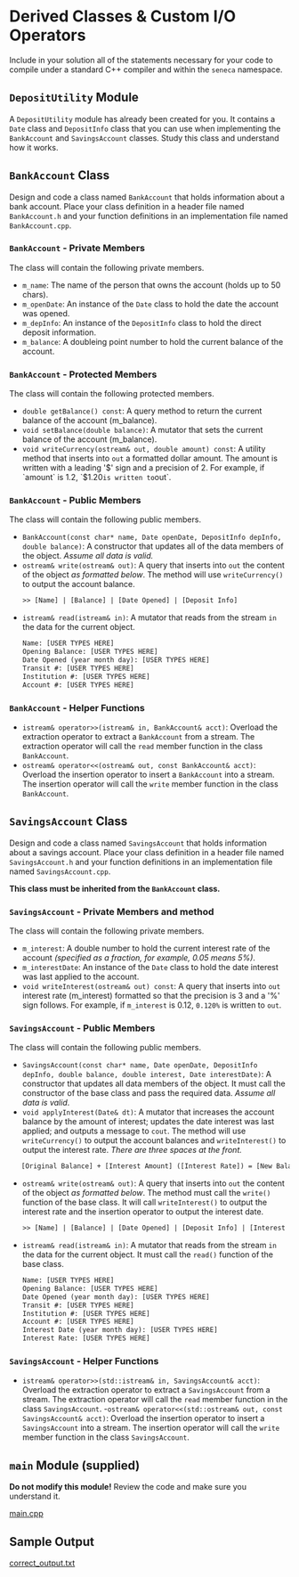 # Derived Classes & Custom I/O Operators

Include in your solution all of the statements necessary for your code to compile under a standard C++ compiler and within the `seneca` namespace.

## `DepositUtility` Module

A `DepositUtility` module has already been created for you. It contains a `Date` class and `DepositInfo` class that you can use when implementing the `BankAccount` and `SavingsAccount` classes. Study this class and understand how it works.

## `BankAccount` Class

Design and code a class named `BankAccount` that holds information about a bank account. Place your class definition in a header file named `BankAccount.h` and your function definitions in an implementation file named `BankAccount.cpp`.

### `BankAccount` - Private Members

The class will contain the following private members.

- `m_name`: The name of the person that owns the account (holds up to 50 chars).
- `m_openDate`: An instance of the `Date` class to hold the date the account was opened.
- `m_depInfo`: An instance of the `DepositInfo` class to hold the direct deposit information.
- `m_balance`: A doubleing point number to hold the current balance of the account.

### `BankAccount` - Protected Members

The class will contain the following protected members.

- `double getBalance() const`: A query method to return the current balance of the account (m_balance).
- `void setBalance(double balance)`: A mutator that sets the current balance of the account (m_balance).
- `void writeCurrency(ostream& out, double amount) const`: A utility method that inserts into `out` a formatted dollar amount. The amount is written with a leading '$' sign and a precision of 2.  For example, if `amount` is 1.2, `$1.20` is written to `out`. 

### `BankAccount` - Public Members

The class will contain the following public members.

- `BankAccount(const char* name, Date openDate, DepositInfo depInfo, double balance)`: A constructor that updates all of the data members of the object. _Assume all data is valid._
- `ostream& write(ostream& out)`: A query that inserts into `out` the content of the object _as formatted below_. The method will use `writeCurrency()` to output the account balance.
  ```txt
  >> [Name] | [Balance] | [Date Opened] | [Deposit Info]
  ```
- `istream& read(istream& in)`: A mutator that reads from the stream `in` the data for the current object.
  ```txt
  Name: [USER TYPES HERE]
  Opening Balance: [USER TYPES HERE]
  Date Opened (year month day): [USER TYPES HERE]
  Transit #: [USER TYPES HERE]
  Institution #: [USER TYPES HERE]
  Account #: [USER TYPES HERE]
  ```
  
### `BankAccount` - Helper Functions

- `istream& operator>>(istream& in, BankAccount& acct)`: Overload the extraction operator to extract a `BankAccount` from a stream. The extraction operator will call the `read` member function in the class `BankAccount`.
- `ostream& operator<<(ostream& out, const BankAccount& acct)`: Overload the insertion operator to insert a `BankAccount` into a stream. The insertion operator will call the `write` member function in the class `BankAccount`.

## `SavingsAccount` Class

Design and code a class named `SavingsAccount` that holds information about a savings account.  Place your class definition in a header file named `SavingsAccount.h` and your function definitions in an implementation file named `SavingsAccount.cpp`.

**This class must be inherited from the `BankAccount` class.**

### `SavingsAccount` - Private Members and method

The class will contain the following private members.

- `m_interest`: A double number to hold the current interest rate of the account _(specified as a fraction, for example, 0.05 means 5%)_.
- `m_interestDate`: An instance of the `Date` class to hold the date interest was last applied to the account.
- `void writeInterest(ostream& out) const`: A query that inserts into `out` interest rate (m_interest) formatted so that the precision is 3 and a '%' sign follows.  For example, if `m_interest` is 0.12, `0.120%` is written to `out`.

### `SavingsAccount` - Public Members

The class will contain the following public members.

- `SavingsAccount(const char* name, Date openDate, DepositInfo depInfo, double balance, double interest, Date interestDate)`: A constructor that updates all data members of the object. It must call the constructor of the base class and pass the required data. _Assume all data is valid_.
- `void applyInterest(Date& dt)`: A mutator that increases the account balance by the amount of interest; updates the date interest was last applied; and outputs a message to `cout`. The method will use `writeCurrency()` to output the account balances and `writeInterest()` to output the interest rate. _There are three spaces at the front._
```txt
   [Original Balance] + [Interest Amount] ([Interest Rate]) = [New Balance] | [Original Interest Date] => [New Interest Date]
  ```
- `ostream& write(ostream& out)`: A query that inserts into `out` the content of the object _as formatted below_. The method must call the `write()` function of the base class.  It will call `writeInterest()` to output the interest rate and the insertion operator to output the interest date.
  ```txt
  >> [Name] | [Balance] | [Date Opened] | [Deposit Info] | [Interest Rate] | [Interest Date]
  ```
- `istream& read(istream& in)`: A mutator that reads from the stream `in` the data for the current object. It must call the `read()` function of the base class.
  ```txt
  Name: [USER TYPES HERE]
  Opening Balance: [USER TYPES HERE]
  Date Opened (year month day): [USER TYPES HERE]
  Transit #: [USER TYPES HERE]
  Institution #: [USER TYPES HERE]
  Account #: [USER TYPES HERE]
  Interest Date (year month day): [USER TYPES HERE]
  Interest Rate: [USER TYPES HERE]
  ```
### `SavingsAccount` - Helper Functions

- `istream& operator>>(std::istream& in, SavingsAccount& acct)`: Overload the extraction operator to extract a `SavingsAccount` from a stream. The extraction operator will call the `read` member function in the class `SavingsAccount`.
-`ostream& operator<<(std::ostream& out, const SavingsAccount& acct)`: Overload the insertion operator to insert a `SavingsAccount` into a stream. The insertion operator will call the `write` member function in the class `SavingsAccount`.

## `main` Module (supplied)

**Do not modify this module!**  Review the code and make sure you understand it.

[main.cpp](./main.cpp)

## Sample Output

[correct_output.txt](./correct_output.txt)

